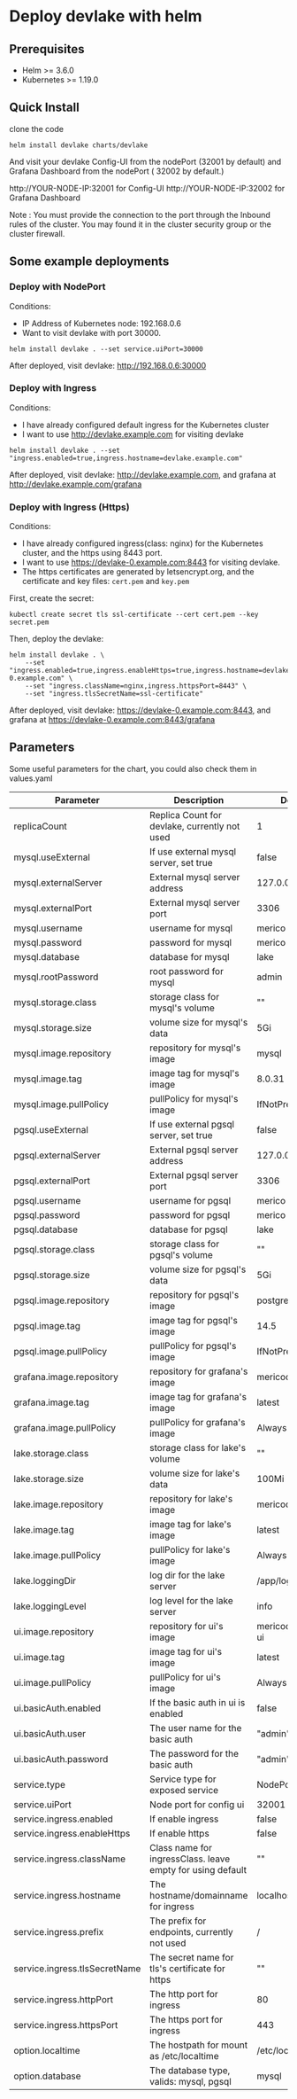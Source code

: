 # Deploy devlake with helm

## Prerequisites

- Helm >= 3.6.0
- Kubernetes >= 1.19.0


## Quick Install

clone the code
```
helm install devlake charts/devlake
```

And visit your devlake Config-UI  from the nodePort (32001 by default) and Grafana Dashboard from the nodePort ( 32002 by default.)

http://YOUR-NODE-IP:32001 for Config-UI
http://YOUR-NODE-IP:32002 for Grafana Dashboard

Note : You must provide the connection to the port through the Inbound rules of the cluster. You may found it in the cluster security group or the cluster firewall.


## Some example deployments

### Deploy with NodePort

Conditions:
 - IP Address of Kubernetes node: 192.168.0.6
 - Want to visit devlake with port 30000.

```
helm install devlake . --set service.uiPort=30000
```

After deployed, visit devlake: http://192.168.0.6:30000

### Deploy with Ingress

Conditions:
 - I have already configured default ingress for the Kubernetes cluster
 - I want to use http://devlake.example.com for visiting devlake

```
helm install devlake . --set "ingress.enabled=true,ingress.hostname=devlake.example.com"
```

After deployed, visit devlake: http://devlake.example.com, and grafana at http://devlake.example.com/grafana

### Deploy with Ingress (Https)

Conditions:
 - I have already configured ingress(class: nginx) for the Kubernetes cluster, and the https using 8443 port.
 - I want to use https://devlake-0.example.com:8443 for visiting devlake.
 - The https certificates are generated by letsencrypt.org, and the certificate and key files: `cert.pem` and `key.pem`

First, create the secret:
```
kubectl create secret tls ssl-certificate --cert cert.pem --key secret.pem
```

Then, deploy the devlake:
```
helm install devlake . \
    --set "ingress.enabled=true,ingress.enableHttps=true,ingress.hostname=devlake-0.example.com" \
    --set "ingress.className=nginx,ingress.httpsPort=8443" \
    --set "ingress.tlsSecretName=ssl-certificate"
```

After deployed, visit devlake: https://devlake-0.example.com:8443, and grafana at https://devlake-0.example.com:8443/grafana


## Parameters

Some useful parameters for the chart, you could also check them in values.yaml

| Parameter                     | Description                                                | Default             |
| ----------------------------- | ---------------------------------------------------------- | ------------------- |
| replicaCount                  | Replica Count for devlake, currently not used              | 1                   |
| mysql.useExternal             | If use external mysql server, set true                     | false               |
| mysql.externalServer          | External mysql server address                              | 127.0.0.1           |
| mysql.externalPort            | External mysql server port                                 | 3306                |
| mysql.username                | username for mysql                                         | merico              |
| mysql.password                | password for mysql                                         | merico              |
| mysql.database                | database for mysql                                         | lake                |
| mysql.rootPassword            | root password for mysql                                    | admin               |
| mysql.storage.class           | storage class for mysql's volume                           | ""                  |
| mysql.storage.size            | volume size for mysql's data                               | 5Gi                 |
| mysql.image.repository        | repository for mysql's image                               | mysql               |
| mysql.image.tag               | image tag for mysql's image                                | 8.0.31              |
| mysql.image.pullPolicy        | pullPolicy for mysql's image                               | IfNotPresent        |
| pgsql.useExternal             | If use external pgsql server, set true                     | false               |
| pgsql.externalServer          | External pgsql server address                              | 127.0.0.1           |
| pgsql.externalPort            | External pgsql server port                                 | 3306                |
| pgsql.username                | username for pgsql                                         | merico              |
| pgsql.password                | password for pgsql                                         | merico              |
| pgsql.database                | database for pgsql                                         | lake                |
| pgsql.storage.class           | storage class for pgsql's volume                           | ""                  |
| pgsql.storage.size            | volume size for pgsql's data                               | 5Gi                 |
| pgsql.image.repository        | repository for pgsql's image                               | postgres            |
| pgsql.image.tag               | image tag for pgsql's image                                | 14.5                |
| pgsql.image.pullPolicy        | pullPolicy for pgsql's image                               | IfNotPresent        |
| grafana.image.repository      | repository for grafana's image                             | mericodev/grafana   |
| grafana.image.tag             | image tag for grafana's image                              | latest              |
| grafana.image.pullPolicy      | pullPolicy for grafana's image                             | Always              |
| lake.storage.class            | storage class for lake's volume                            | ""                  |
| lake.storage.size             | volume size for lake's data                                | 100Mi               |
| lake.image.repository         | repository for lake's image                                | mericodev/lake      |
| lake.image.tag                | image tag for lake's image                                 | latest              |
| lake.image.pullPolicy         | pullPolicy for lake's image                                | Always              |
| lake.loggingDir               | log dir for the lake server                                | /app/logs           |
| lake.loggingLevel             | log level for the lake server                              | info                |
| ui.image.repository           | repository for ui's image                                  | mericodev/config-ui |
| ui.image.tag                  | image tag for ui's image                                   | latest              |
| ui.image.pullPolicy           | pullPolicy for ui's image                                  | Always              |
| ui.basicAuth.enabled          | If the basic auth in ui is enabled                         | false               |
| ui.basicAuth.user             | The user name for the basic auth                           | "admin"             |
| ui.basicAuth.password         | The password for the basic auth                            | "admin"             |
| service.type                  | Service type for exposed service                           | NodePort            |
| service.uiPort                | Node port for config ui                                    | 32001               |
| service.ingress.enabled       | If enable ingress                                          | false               |
| service.ingress.enableHttps   | If enable https                                            | false               |
| service.ingress.className     | Class name for ingressClass. leave empty for using default | ""                  |
| service.ingress.hostname      | The hostname/domainname for ingress                        | localhost           |
| service.ingress.prefix        | The prefix for endpoints, currently not used               | /                   |
| service.ingress.tlsSecretName | The secret name for tls's certificate for https            | ""                  |
| service.ingress.httpPort      | The http port for ingress                                  | 80                  |
| service.ingress.httpsPort     | The https port for ingress                                 | 443                 |
| option.localtime              | The hostpath for mount as /etc/localtime                   | /etc/localtime      |
| option.database               | The database type, valids: mysql, pgsql                    | mysql               |
